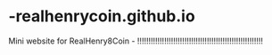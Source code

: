 # -realhenrycoin.github.io
Mini website for RealHenry8Coin - !!!!!!!!!!!!!!!!!!!!!!!!!!!!!!!!!!!!!!!!!!!!!!!!!!!!!!!!
